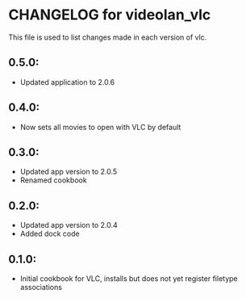 # CHANGELOG for videolan_vlc

This file is used to list changes made in each version of vlc.

## 0.5.0:

* Updated application to 2.0.6

## 0.4.0:

* Now sets all movies to open with VLC by default

## 0.3.0:

* Updated app version to 2.0.5
* Renamed cookbook

## 0.2.0:

* Updated app version to 2.0.4
* Added dock code

## 0.1.0:

* Initial cookbook for VLC, installs but does not yet register filetype associations